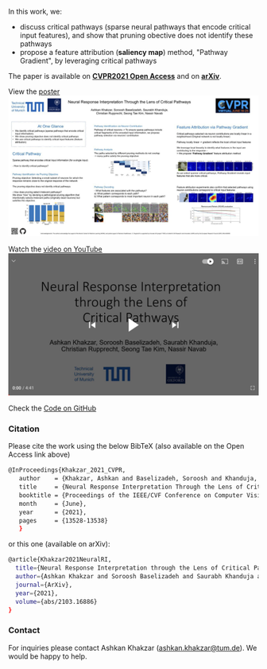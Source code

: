 In this work, we: 
* discuss critical pathways (sparse neural pathways that encode critical input features), and show that pruning obective does not identify these pathways
* propose a feature attribution (**saliency map**) method, "Pathway Gradient", by leveraging critical pathways


The paper is available on **[CVPR2021 Open Access](https://openaccess.thecvf.com/content/CVPR2021/html/Khakzar_Neural_Response_Interpretation_Through_the_Lens_of_Critical_Pathways_CVPR_2021_paper.html)** and on **[arXiv](https://arxiv.org/abs/2103.16886)**. 

View the [poster](Poster_Neural_Response_Interpretation_Through_the_Lens_of_Critical.pdf)
![preview](poster-preview.JPG)

Watch the [video on YouTube](https://youtu.be/z5uhcqtFORY)
![preview](Video-preview.JPG)

Check the [Code on GitHub](https://github.com/CAMP-eXplain-AI/PathwayGrad.git)

### Citation
Please cite the work using the below BibTeX (also available on the Open Access link above)
``` bash
@InProceedings{Khakzar_2021_CVPR,
   author    = {Khakzar, Ashkan and Baselizadeh, Soroosh and Khanduja, Saurabh and Rupprecht, Christian and Kim, Seong Tae and Navab, Nassir},
   title     = {Neural Response Interpretation Through the Lens of Critical Pathways},
   booktitle = {Proceedings of the IEEE/CVF Conference on Computer Vision and Pattern Recognition (CVPR)},
   month     = {June},
   year      = {2021},
   pages     = {13528-13538}
   }
``` 

or this one (available on arXiv):
``` bash
@article{Khakzar2021NeuralRI,
  title={Neural Response Interpretation through the Lens of Critical Pathways},
  author={Ashkan Khakzar and Soroosh Baselizadeh and Saurabh Khanduja and C. Rupprecht and Seong Tae Kim and N. Navab},
  journal={ArXiv},
  year={2021},
  volume={abs/2103.16886}
}
```


### Contact
For inquiries please contact Ashkan Khakzar (ashkan.khakzar@tum.de). We would be happy to help.

